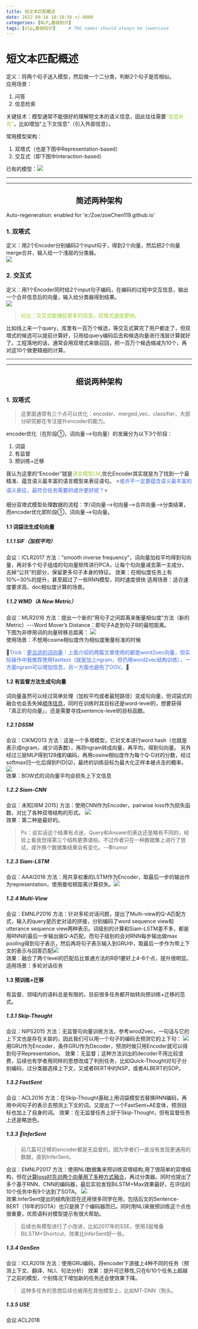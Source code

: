```yaml
---
title: 短文本匹配概述
date: 2022-09-16 10:10:56 +/-0800
categories: [NLP,基础知识]
tags: [nlp,基础知识]     # TAG names should always be lowercase
---
```

# 短文本匹配概述

定义：将两个句子送入模型，然后做一个二分类，判断2个句子是否相似。  
应用场景：
1. 问答
2. 信息检索

关键技术：模型通常不能很好的理解短文本的语义信息，因此往往需要<font color=YellowGreen>“信息补充”</font>，比如增加“上下文信息”（引入外部信息）。

常用模型架构：
1. 双塔式（也是下图中Representation-based）
2. 交互式（即下图中Interaction-based）

已有的模型：![](../../assets/img/posts/20220919164614.png)  

----
----
## <center>简述两种架构</center>  
Auto-regeneration: enabled for 'e:/Zoe/zoeChen119.github.io'
### 1. 双塔式
定义：用2个Encoder分别编码2个input句子，得到2个向量，然后把2个向量merge合并，输入给一个浅层的分类器。  
![](../../assets/img/posts/2022-09-14-161026.png)  

### 2. 交互式
定义：用1个Encoder同时给2个input句子编码，在编码的过程中交互信息，输出一个合并信息后的向量，输入给分类器得到结果。  
![](../../assets/img/posts/2022-09-14-161246.png)  

> <font color=YellowGreen>对比：交互式能捕捉更多的信息，双塔式速度更快。</font>  

比如线上来一个query，库里有一百万个候选，等交互式算完了用户都走了，但双塔式的候选可以提前计算好，只用给query编码后去和候选向量进行浅层计算就好了。工程落地的话，通常会用双塔式来做召回，把一百万个候选缩减为10个，再对这10个做更精细的计算。  

---
---

## <center>细说两种架构</center>  

### 1. 双塔式
> 这里面通常有三个点可以优化：encoder、merged_vec、classifier，大部分研究都在专注提升encoder的能力。

encoder优化（在阶段①，词向量-->句向量）的发展分为以下3个阶段：
1. 词袋
2. 有监督
3. 预训练+迁移

我认为这里的“Encoder”就是<font color=YellowGreen>语言模型LM</font>,优化Encoder其实就是为了找到一个最精准、蕴含语义最丰富的语言模型来表征语句。
:star:<font color=RoyalBlue>或许不一定要蕴含语义最丰富的语义表征，最符合任务需要的或许更好呢？</font>:star:

细分双塔式模型处理数据的流程：字/词向量-->句向量-->合并向量-->分类结果，而encoder优化即阶段①，词向量-->句向量。

#### 1.1 词袋法生成句向量
##### 1.1.1 SIF（加权平均）
会议：ICLR2017
方法：“smooth inverse frequency”，词向量加权平均得到句向量，再对多个句子组成的句向量矩阵进行PCA，让每个句向量减去第一主成分，去掉“公共”的部分，保留更多句子本身的特征。
效果：在相似度任务上有10%~30%的提升，甚至超过了一些RNN模型，同时速度很快
适用场景：适合速度要求高、doc相似度计算的场景。

##### 1.1.2 WMD（A New Metric）
会议：MLR2016
方法：提出一个新的“用句子之间距离来衡量相似度”方法（新的Metric）---Word Mover’s Distance：即句子A走到句子B的最短距离。  
下图为非停用词的向量转移总距离：
![](../../assets/img/posts/2022-09-14-172518.png)  
使用场景：不想用cosine相似度作为相似度衡量标准的时候

:musical_note:<font color=RoyalBlue>Trick：<u>更合适的词向量</u>：上面介绍的两篇文章使用的都是word2vec向量，但实际操作中我推荐使用fasttext（就是加上ngram，但仍用word2vec结构训练），一方面ngram可以增加信息，另一方面也避免了OOV。</font>:musical_note:

#### 1.2 有监督方法生成句向量
词向量虽然可以经过简单处理（加权平均或者最短路径）变成句向量，但词袋式的融合也会丢失掉<u>顺序信息</u>，同时在训练时其目标还是word-level的，想要获得「真正的句向量」，还是需要寻找sentence-level的目标函数。

##### 1.2.1 DSSM
会议：CIKM2013
方法：这是一个多塔模型，它对文本进行word hash（也就是表示成ngram，减少词表数），再将ngram转成向量，再平均，得到句向量。
另外经过三层MLP得到128维的编码，再用cosine相似度作为每个Q-D对的分数，经过softmax归一化后得到P(D|Q)，最终的训练目标为最大化正样本被点击的概率。
![](../../assets/img/posts/2022-09-14-173940.png)  
效果：BOW式的词向量平均会损失上下文信息

##### 1.2.2 Siam-CNN
会议：未知[IBM 2015]
方法：使用CNN作为Encoder，pairwise loss作为损失函数，对比了各种双塔结构的形式。
![](../../assets/img/posts/2022-09-16-100452.png)  
效果：第二种是最好的。
> Ps：说实话这个结果有点迷，Query和Answer的表达还是略有不同的，经验上看我觉得第三个结构更靠谱些。不过作者只在一种数据集上进行了尝试，或许换个数据集结果会有变化。--李rumor

##### 1.2.3 Siam-LSTM
会议：AAAI2016
方法：用共享权重的LSTM作为Encoder，取最后一步的输出作为representation，使用曼哈顿距离计算损失。![](../../assets/img/posts/2022-09-16-100821.png)  

##### 1.2.4 Multi-View
会议：EMNLP2016
方法：针对多轮对话问题，提出了Multi-view的Q-A匹配方式，输入的query是历史对话的拼接，分别编码了word sequence view和utterance sequence view两种表示。词级别的计算和Siam-LSTM差不多，都是用RNN的最后一步输出做Q-A匹配，而句子级别的会对RNN每步输出做max pooling得到句子表示，然后再将句子表示输入到GRU中，取最后一步作为带上下文的表示与回答匹配![](../../assets/img/posts/2022-09-16-102659.png)  
效果：融合了两个level的匹配后比普通方法的R@1要好上4-6个点，提升很明显。
适用场景：多轮对话任务

#### 1.3 预训练+迁移
有监督、领域内的语料总是有限的，目前很多任务都开始转向预训练+迁移的范式。
##### 1.3.1 Skip-Thought
会议：NIPS2015
方法：无监督句向量训练方法，参考wrod2vec，一句话与它的上下文也是存在关联的，因此我们可以用一个句子的编码去预测它的上下句：
![](../../assets/img/posts/2022-09-16-102915.png)  用GRU作为Encoder，条件GRU作为Decoder，预测时候只用Encoder就可以得到句子Representation。
效果：无监督；这种方法训出的decoder不用比较浪费，后续也有学者用同样的思想改成了判别任务，比如Quick-Thought对句子分别编码，过分类器选择上下文，又或者BERT中的NSP，或者ALBERT的SOP。

##### 1.3.2 FastSent
会议：ACL2016
方法：在Skip-Thought基础上用词袋模型去替换RNN编码，再用中间句子的表示去预测上下文的词。又提出了一个FastSent+AE变体，预测目标也加上了自身的词。
效果：在无监督任务上好于Skip-Thought，但有监督任务上还是略逊色。

##### 1.3.3 :gem:InferSent
> 前几篇可迁移的encoder都是无监督的，因为学者们一直没有发现更通用的数据，直到InferSent。  

会议：EMNLP2017
方法：使用NLI数据集来预训练双塔结构,用了很简单的双塔结构，但在<u>计算loss时先对两个向量用了多种方式融合</u>，再过分类器。同时也提出了多个基于RNN、CNN的编码器，最后实验发现BiLSTM+Max效果最好，在评估的10个任务中有9个达到了SOTA。
![](../../assets/img/posts/2022-09-16-103521.png)  
效果:InferSent提出的结构到现在还用很多同学在用，包括后文的Sentence-BERT（19年的SOTA）也只是换了个编码器而已。同时用NLI来做预训练这个点也很重要，优质语料对模型提示有很大帮助。
> 后续也有模型进行了小改进，比如2017年的SSE，使用3层堆叠BiLSTM+Shortcut，效果比InferSent好一些。

##### 1.3.4 GenSen
会议：ICLR2018
方法：使用GRU编码，将encoder下游接上4种不同的任务（预测上下文、翻译、NLI、句法分析）
效果：提升可迁移性,只在6/10个任务上超越了之前的模型，个别情况下增加新的任务还会使效果下降。
> 这种多任务的思想后续也被用在其他模型上，比如MT-DNN（狗头。

##### 1.3.5 USE
会议:ACL2018
